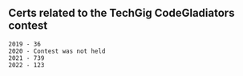 Certs related to the TechGig CodeGladiators contest
---

```
2019 - 36
2020 - Contest was not held
2021 - 739
2022 - 123
```
